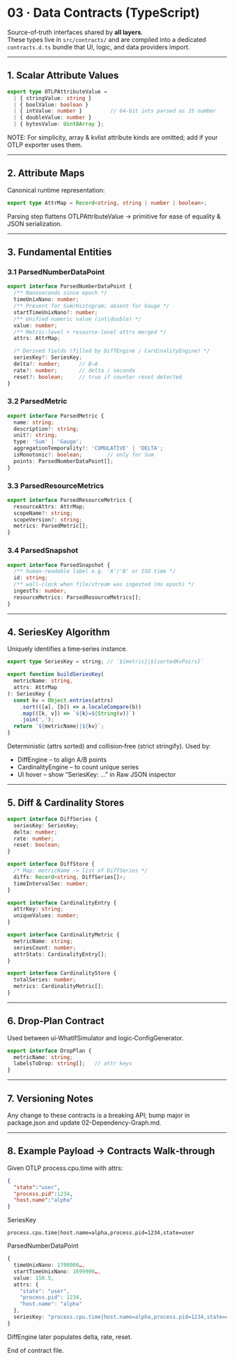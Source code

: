 # 03 · Data Contracts (TypeScript)

Source-of‑truth interfaces shared by **all layers**.  
These types live in `src/contracts/` and are compiled into a dedicated
`contracts.d.ts` bundle that UI, logic, and data providers import.

---

## 1. Scalar Attribute Values

```ts
export type OTLPAttributeValue =
  | { stringValue: string }
  | { boolValue: boolean }
  | { intValue: number }         // 64‑bit ints parsed as JS number
  | { doubleValue: number }
  | { bytesValue: Uint8Array };
```

NOTE: For simplicity, array & kvlist attribute kinds are omitted; add if your
OTLP exporter uses them.

---

## 2. Attribute Maps

Canonical runtime representation:

```ts
export type AttrMap = Record<string, string | number | boolean>;
```

Parsing step flattens OTLPAttributeValue → primitive for ease of equality &
JSON serialization.

---

## 3. Fundamental Entities

### 3.1 ParsedNumberDataPoint

```ts
export interface ParsedNumberDataPoint {
  /** Nanoseconds since epoch */
  timeUnixNano: number;
  /** Present for Sum/Histogram; absent for Gauge */
  startTimeUnixNano?: number;
  /** Unified numeric value (int|double) */
  value: number;
  /** Metric‑level + resource‑level attrs merged */
  attrs: AttrMap;

  /* Derived fields (filled by DiffEngine / CardinalityEngine) */
  seriesKey?: SeriesKey;
  delta?: number;      // B−A
  rate?: number;       // delta / seconds
  reset?: boolean;     // true if counter reset detected
}
```

### 3.2 ParsedMetric

```ts
export interface ParsedMetric {
  name: string;
  description?: string;
  unit?: string;
  type: 'Sum' | 'Gauge';
  aggregationTemporality?: 'CUMULATIVE' | 'DELTA';
  isMonotonic?: boolean;        // only for Sum
  points: ParsedNumberDataPoint[];
}
```

### 3.3 ParsedResourceMetrics

```ts
export interface ParsedResourceMetrics {
  resourceAttrs: AttrMap;
  scopeName?: string;
  scopeVersion?: string;
  metrics: ParsedMetric[];
}
```

### 3.4 ParsedSnapshot

```ts
export interface ParsedSnapshot {
  /** human‑readable label e.g. 'A'/'B' or ISO time */
  id: string;
  /** wall‑clock when file/stream was ingested (ms epoch) */
  ingestTs: number;
  resourceMetrics: ParsedResourceMetrics[];
}
```

---

## 4. SeriesKey Algorithm

Uniquely identifies a time‑series instance.

```ts
export type SeriesKey = string; // `${metric}|${sortedKvPairs}`

export function buildSeriesKey(
  metricName: string,
  attrs: AttrMap
): SeriesKey {
  const kv = Object.entries(attrs)
    .sort(([a], [b]) => a.localeCompare(b))
    .map(([k, v]) => `${k}=${String(v)}`)
    .join(',');
  return `${metricName}|${kv}`;
}
```

Deterministic (attrs sorted) and collision‑free (strict stringify).
Used by:

* DiffEngine – to align A/B points
* CardinalityEngine – to count unique series
* UI hover – show “SeriesKey: …” in Raw JSON inspector

---

## 5. Diff & Cardinality Stores

```ts
export interface DiffSeries {
  seriesKey: SeriesKey;
  delta: number;
  rate: number;
  reset: boolean;
}

export interface DiffStore {
  /* Map: metricName -> list of DiffSeries */
  diffs: Record<string, DiffSeries[]>;
  timeIntervalSec: number;
}

export interface CardinalityEntry {
  attrKey: string;
  uniqueValues: number;
}

export interface CardinalityMetric {
  metricName: string;
  seriesCount: number;
  attrStats: CardinalityEntry[];
}

export interface CardinalityStore {
  totalSeries: number;
  metrics: CardinalityMetric[];
}
```

---

## 6. Drop‑Plan Contract

Used between ui‑WhatIfSimulator and logic‑ConfigGenerator.

```ts
export interface DropPlan {
  metricName: string;
  labelsToDrop: string[];   // attr keys
}
```

---

## 7. Versioning Notes

Any change to these contracts is a breaking API; bump major in package.json
and update 02-Dependency-Graph.md.

---

## 8. Example Payload → Contracts Walk‑through

Given OTLP process.cpu.time with attrs:

```json
{
  "state":"user",
  "process.pid":1234,
  "host.name":"alpha"
}
```

SeriesKey

```
process.cpu.time|host.name=alpha,process.pid=1234,state=user
```

ParsedNumberDataPoint

```ts
{
  timeUnixNano: 1700000…,
  startTimeUnixNano: 1699900…,
  value: 150.5,
  attrs: {
    "state": "user",
    "process.pid": 1234,
    "host.name": "alpha"
  },
  seriesKey: "process.cpu.time|host.name=alpha,process.pid=1234,state=user"
}
```

DiffEngine later populates delta, rate, reset.

End of contract file.
